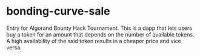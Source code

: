 # bonding-curve-sale
Entry for Algorand Bounty Hack Tournament. This is a dapp that lets users buy a token for an amount that depends on the number of available tokens. A high availability of the said token results in a cheaper price and vice versa.
